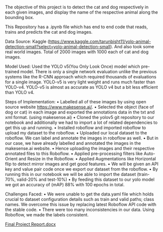 The objective of this project is to detect the cat and dog respectively in each given images, 
and display the name of the respective animal along the bounding box.

This Repository has a .ipynb file which has end to end code that reads, trains and predicts the cat and dog images.


Data Source: 
Kaggle (https://www.kaggle.com/tarunbisht11/yolo-animal-detection-small?select=yolo-animal-detection-small).
And also took some real world images.
Total of 2000 images with 1000 each of cat and dog images.


Model Used:
Used the YOLO v5(You Only Look Once) model which pre-trained model.
There is only a single network evaluation unlike the previous systems like the R-CNN approach which required thousands of evaluations for a single image.
YOLO-v5 is very light weight and runs much faster than YOLO-v4. 
YOLO-v5 is almost as accurate as YOLO v4 but a bit less efficient than YOLO v4.


Steps of Implementation:
•	Labelled all of these images by using open source website https://www.makesense.ai/. 
•	Selected the object (face of dog or cat) in each image and exported the annotations data in the txt and xml format. (using makesense.ai)
•	Cloned the yolov5 git repository to our notebook and additionally we had to import a lot of related dependencies to get this up and running.
•	Installed roboflow and imported roboflow to upload my dataset to the roboflow.
•	Uploaded our local dataset to the roboflow. We can label and annotate the images in roboflow as well. 
•	But in our case, we have already labelled and annotated the images in the makesense.ai website. 
•	Hence uploading the images and their respective annotated files to this Roboflow. 
•	Applied pre-processing filters like Auto-Orient and Resize in the Roboflow.
•	Applied Augmentations like Horizontal flip to detect mirror images and get good features.
•	We will be given an API key and value pair code once we export our dataset from the roboflow. 
•	By running this in our notebook we will be able to import the dataset (train-70%, valid-20% and test-10%)
•	By feeding this dataset to our yolo model we got an accuracy of (mAP) 88% with 100 epochs in total.


Challenges Faced:
•	We were unable to get the data.yaml file which holds crucial to dataset configuration details such as train and valid paths; class names. We overcome this issue by replacing latest Roboflow API code with the stable code. 
•	There were too many inconsistencies in our data. Using Roboflow, we made the labels consistent.

[Final Project Report.docx](https://github.com/VinayVarma96/AcademicProjects/files/9590938/Final.Project.Report.docx)




